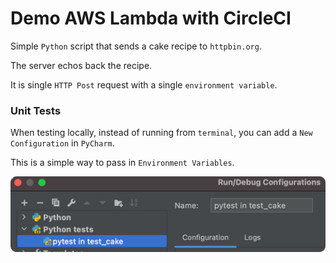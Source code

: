 # Demo AWS Lambda with CircleCI

Simple `Python` script that sends a cake recipe to `httpbin.org`.

The server echos back the recipe.

It is single `HTTP Post` request with a single `environment variable`.

### Unit Tests
When testing locally, instead of running from `terminal`, you can add a `New Configuration` in `PyCharm`.

This is a simple way to pass in `Environment Variables`.


![](.README_images/pycharm_new_pytest_config.png)